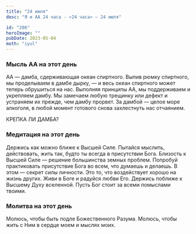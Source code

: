 ```yaml
---
title: "24 июля"
desc: "Я и АА 24 часа - «24 часа» — 24 июля"

id: "206"
heroImage: ""
pubDate: 2023-05-04
moth: "iyul"
---
```


### Мысль АА на этот день

АА — дамба, сдерживающая океан спиртного. Выпив рюмку спиртного, мы
проделываем в дамбе дырку, — и весь океан спиртного может теперь обрушиться на
нас. Выполняя принципы АА, мы поддерживаем и укрепляем дамбу. Мы замечаем
любую трещинку или дефект и устраняем их прежде, чем дамбу прорвет. За дамбой
— целое море алкоголя, в любой момент готового снова захлестнуть нас
отчаянием.

КРЕПКА ЛИ ДАМБА?

### Медитация на этот день

Держись как можно ближе к Высшей Силе. Пытайся мыслить, действовать, жить так,
будто ты всегда в присутствии Бога. Близость к Высшей Силе — решение
большинства земных проблем. Попробуй практиковать присутствие Бога во всем,
что думаешь и делаешь. В этом — секрет силы личности. Это то, что воздействует
хорошо на жизнь других. Живи в Боге и радуйся любви Его. Держись поближе к
Высшему Духу вселенной. Пусть Бог стоит за всеми помыслами твоими.

### Молитва на этот день

Молюсь, чтобы быть подле Божественного Разума. Молюсь, чтобы жить с Ним в
сердце моем и мыслях моих.
